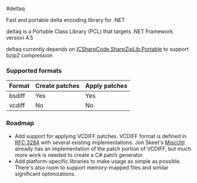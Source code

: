 #deltaq

Fast and portable delta encoding library for .NET

deltaq is a Portable Class Library (PCL) that targets .NET Framework version 4.5

deltaq currently depends on [ICSharpCode.SharpZipLib.Portable](https://github.com/ygrenier/SharpZipLib.Portable) to support bzip2 compression

### Supported formats
|Format|Create patches|Apply patches|
|------|--------------|-------------|
|bsdiff|Yes|Yes|
|vcdiff|No|No|

### Roadmap

* Add support for applying VCDIFF patches. VCDIFF format is defined in [RFC 3284](https://tools.ietf.org/html/rfc3284) with several existing implementations. Jon Skeet's [MiscUtil](http://www.yoda.arachsys.com/csharp/miscutil/) already has an implementation of the patch portion of VCDIFF, but much more work is needed to create a C# patch generator.
* Add platform-specific libraries to make usage as simple as possible. There's also room to support memory-mapped files and similar significant optimizations.
